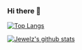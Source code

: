 ### Hi there 👋

<!--
**hujewelz/hujewelz** is a ✨ _special_ ✨ repository because its `README.md` (this file) appears on your GitHub profile.

Here are some ideas to get you started:

- 🔭 I’m currently working on ...
- 🌱 I’m currently learning ...
- 👯 I’m looking to collaborate on ...
- 🤔 I’m looking for help with ...
- 💬 Ask me about ...
- 📫 How to reach me: ...
- 😄 Pronouns: ...
- ⚡ Fun fact: ...
-->
[![Top Langs](https://github-readme-stats.vercel.app/api/top-langs/?username=hujewelz)](https://github.com/anuraghazra/github-readme-stats)

[![Jewelz's github stats](https://github-readme-stats.vercel.app/api?username=hujewelz&theme=radical)](https://github.com/anuraghazra/github-readme-stats)

